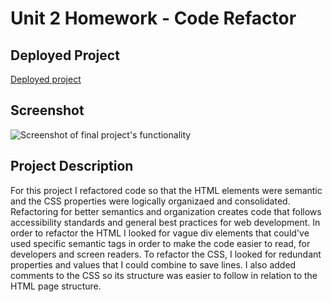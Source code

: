 # Unit 2 Homework - Code Refactor

## Deployed Project

[Deployed project](https://anishamcdowell.github.io/Unit-1-Homework-Code-Refactor/)

## Screenshot

![Screenshot of final project's functionality](Assets/images/Screenshot.png)
## Project Description

For this project I refactored code so that the HTML elements were semantic and the CSS properties were logically organizaed and consolidated. Refactoring for better semantics and organization creates code that follows accessibility standards and general best practices for web development. In order to refactor the HTML I looked for vague div elements that could've used specific semantic tags in order to make the code easier to read, for developers and screen readers. To refactor the CSS, I looked for redundant properties and values that I could combine to save lines. I also added comments to the CSS so its structure was easier to follow in relation to the HTML page structure.